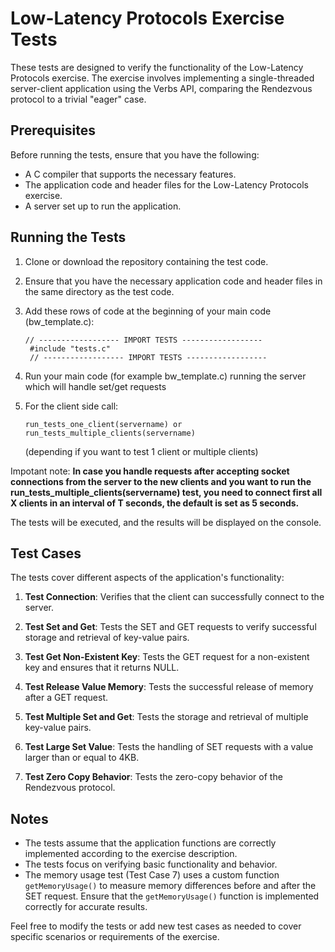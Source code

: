 # Low-Latency Protocols Exercise Tests

These tests are designed to verify the functionality of the Low-Latency Protocols exercise.
The exercise involves implementing a single-threaded server-client application using the Verbs API, comparing the Rendezvous protocol to a trivial "eager" case.

## Prerequisites

Before running the tests, ensure that you have the following:

- A C compiler that supports the necessary features.
- The application code and header files for the Low-Latency Protocols exercise.
- A server set up to run the application.

## Running the Tests

1. Clone or download the repository containing the test code.
2. Ensure that you have the necessary application code and header files in the same directory as the test code.
3. Add these rows of code at the beginning of your main code (bw_template.c):

   ```
   // ------------------ IMPORT TESTS ------------------
    #include "tests.c"
    // ------------------ IMPORT TESTS ------------------
   ```

4. Run your main code (for example bw_template.c) running the server which will handle set/get requests
5. For the client side call:
   ```
   run_tests_one_client(servername) or run_tests_multiple_clients(servername)
   ```
   (depending if you want to test 1 client or multiple clients)

Impotant note: 
    **In case you handle requests after accepting socket connections from the server to the new clients and you want to run the run_tests_multiple_clients(servername) test, you need to connect first all X clients in an interval of T seconds, the default is set as 5 seconds.**
    
The tests will be executed, and the results will be displayed on the console.

## Test Cases

The tests cover different aspects of the application's functionality:

1. **Test Connection**: Verifies that the client can successfully connect to the server.

2. **Test Set and Get**: Tests the SET and GET requests to verify successful storage and retrieval of key-value pairs.

3. **Test Get Non-Existent Key**: Tests the GET request for a non-existent key and ensures that it returns NULL.

4. **Test Release Value Memory**: Tests the successful release of memory after a GET request.

5. **Test Multiple Set and Get**: Tests the storage and retrieval of multiple key-value pairs.

6. **Test Large Set Value**: Tests the handling of SET requests with a value larger than or equal to 4KB.

7. **Test Zero Copy Behavior**: Tests the zero-copy behavior of the Rendezvous protocol.

## Notes

- The tests assume that the application functions are correctly implemented according to the exercise description.
- The tests focus on verifying basic functionality and behavior.
- The memory usage test (Test Case 7) uses a custom function `getMemoryUsage()` to measure memory differences before and after the SET request. Ensure that the `getMemoryUsage()` function is implemented correctly for accurate results.

Feel free to modify the tests or add new test cases as needed to cover specific scenarios or requirements of the exercise.
